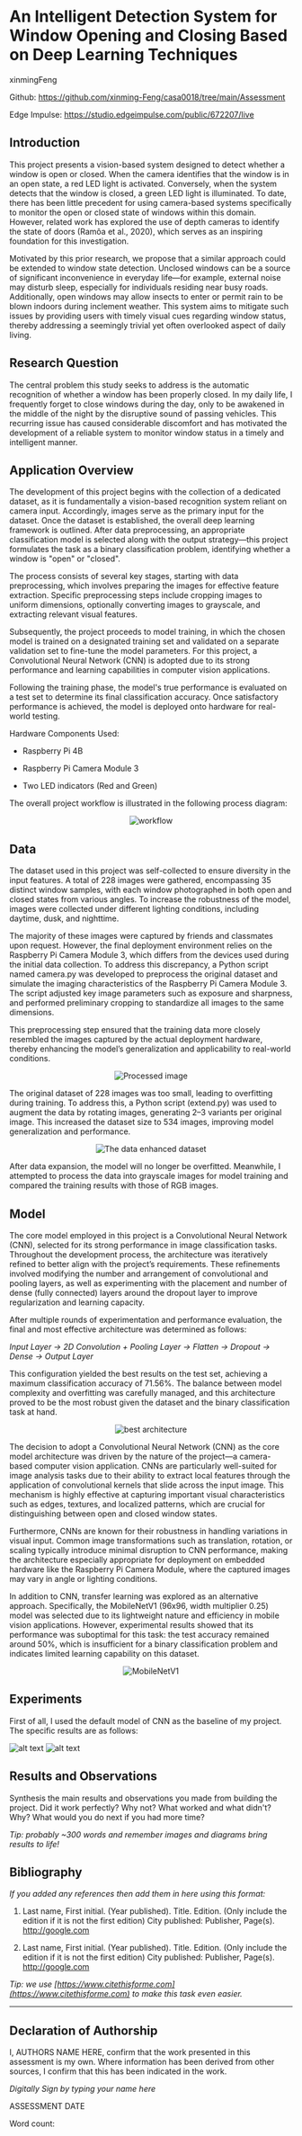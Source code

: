 # An Intelligent Detection System for Window Opening and Closing Based on Deep Learning Techniques

xinmingFeng

Github: https://github.com/xinming-Feng/casa0018/tree/main/Assessment

Edge Impulse: https://studio.edgeimpulse.com/public/672207/live

## Introduction

This project presents a vision-based system designed to detect whether a window is open or closed. When the camera identifies that the window is in an open state, a red LED light is activated. Conversely, when the system detects that the window is closed, a green LED light is illuminated. To date, there has been little precedent for using camera-based systems specifically to monitor the open or closed state of windows within this domain. However, related work has explored the use of depth cameras to identify the state of doors (Ramôa et al., 2020), which serves as an inspiring foundation for this investigation.

Motivated by this prior research, we propose that a similar approach could be extended to window state detection. Unclosed windows can be a source of significant inconvenience in everyday life—for example, external noise may disturb sleep, especially for individuals residing near busy roads. Additionally, open windows may allow insects to enter or permit rain to be blown indoors during inclement weather. This system aims to mitigate such issues by providing users with timely visual cues regarding window status, thereby addressing a seemingly trivial yet often overlooked aspect of daily living.

## Research Question

The central problem this study seeks to address is the automatic recognition of whether a window has been properly closed. In my daily life, I frequently forget to close windows during the day, only to be awakened in the middle of the night by the disruptive sound of passing vehicles. This recurring issue has caused considerable discomfort and has motivated the development of a reliable system to monitor window status in a timely and intelligent manner.

## Application Overview
The development of this project begins with the collection of a dedicated dataset, as it is fundamentally a vision-based recognition system reliant on camera input. Accordingly, images serve as the primary input for the dataset. Once the dataset is established, the overall deep learning framework is outlined. After data preprocessing, an appropriate classification model is selected along with the output strategy—this project formulates the task as a binary classification problem, identifying whether a window is "open" or "closed".

The process consists of several key stages, starting with data preprocessing, which involves preparing the images for effective feature extraction. Specific preprocessing steps include cropping images to uniform dimensions, optionally converting images to grayscale, and extracting relevant visual features.

Subsequently, the project proceeds to model training, in which the chosen model is trained on a designated training set and validated on a separate validation set to fine-tune the model parameters. For this project, a Convolutional Neural Network (CNN) is adopted due to its strong performance and learning capabilities in computer vision applications.

Following the training phase, the model's true performance is evaluated on a test set to determine its final classification accuracy. Once satisfactory performance is achieved, the model is deployed onto hardware for real-world testing.

Hardware Components Used:

- Raspberry Pi 4B

- Raspberry Pi Camera Module 3

- Two LED indicators (Red and Green)

The overall project workflow is illustrated in the following process diagram:

<div align="center">
    
![workflow](image.png)

</div>


## Data

The dataset used in this project was self-collected to ensure diversity in the input features. A total of 228 images were gathered, encompassing 35 distinct window samples, with each window photographed in both open and closed states from various angles. To increase the robustness of the model, images were collected under different lighting conditions, including daytime, dusk, and nighttime.

The majority of these images were captured by friends and classmates upon request. However, the final deployment environment relies on the Raspberry Pi Camera Module 3, which differs from the devices used during the initial data collection. To address this discrepancy, a Python script named camera.py was developed to preprocess the original dataset and simulate the imaging characteristics of the Raspberry Pi Camera Module 3. The script adjusted key image parameters such as exposure and sharpness, and performed preliminary cropping to standardize all images to the same dimensions.

This preprocessing step ensured that the training data more closely resembled the images captured by the actual deployment hardware, thereby enhancing the model’s generalization and applicability to real-world conditions.
<div align="center">
    
![Processed image](image-1.png)
</div>

The original dataset of 228 images was too small, leading to overfitting during training. To address this, a Python script (extend.py) was used to augment the data by rotating images, generating 2–3 variants per original image. This increased the dataset size to 534 images, improving model generalization and performance.

<div align="center">
    
![The data enhanced dataset](image-2.png)
</div>

After data expansion, the model will no longer be overfitted. Meanwhile, I attempted to process the data into grayscale images for model training and compared the training results with those of RGB images.

## Model

The core model employed in this project is a Convolutional Neural Network (CNN), selected for its strong performance in image classification tasks. Throughout the development process, the architecture was iteratively refined to better align with the project’s requirements. These refinements involved modifying the number and arrangement of convolutional and pooling layers, as well as experimenting with the placement and number of dense (fully connected) layers around the dropout layer to improve regularization and learning capacity.

After multiple rounds of experimentation and performance evaluation, the final and most effective architecture was determined as follows:

*Input Layer → 2D Convolution + Pooling Layer → Flatten → Dropout → Dense → Output Layer*

This configuration yielded the best results on the test set, achieving a maximum classification accuracy of 71.56%. The balance between model complexity and overfitting was carefully managed, and this architecture proved to be the most robust given the dataset and the binary classification task at hand.

<div align="center">
    
![best architecture](image-3.png)
</div>

The decision to adopt a Convolutional Neural Network (CNN) as the core model architecture was driven by the nature of the project—a camera-based computer vision application. CNNs are particularly well-suited for image analysis tasks due to their ability to extract local features through the application of convolutional kernels that slide across the input image. This mechanism is highly effective at capturing important visual characteristics such as edges, textures, and localized patterns, which are crucial for distinguishing between open and closed window states.

Furthermore, CNNs are known for their robustness in handling variations in visual input. Common image transformations such as translation, rotation, or scaling typically introduce minimal disruption to CNN performance, making the architecture especially appropriate for deployment on embedded hardware like the Raspberry Pi Camera Module, where the captured images may vary in angle or lighting conditions.

In addition to CNN, transfer learning was explored as an alternative approach. Specifically, the MobileNetV1 (96x96, width multiplier 0.25) model was selected due to its lightweight nature and efficiency in mobile vision applications. However, experimental results showed that its performance was suboptimal for this task: the test accuracy remained around 50%, which is insufficient for a binary classification problem and indicates limited learning capability on this dataset.


<div align="center">
    
![MobileNetV1](image-4.png)
</div>

## Experiments
First of all, I used the default model of CNN as the baseline of my project. The specific results are as follows:

![alt text](image-5.png)
![alt text](image-6.png)

## Results and Observations
Synthesis the main results and observations you made from building the project. Did it work perfectly? Why not? What worked and what didn't? Why? What would you do next if you had more time?  

*Tip: probably ~300 words and remember images and diagrams bring results to life!*

## Bibliography
*If you added any references then add them in here using this format:*

1. Last name, First initial. (Year published). Title. Edition. (Only include the edition if it is not the first edition) City published: Publisher, Page(s). http://google.com

2. Last name, First initial. (Year published). Title. Edition. (Only include the edition if it is not the first edition) City published: Publisher, Page(s). http://google.com

*Tip: we use [https://www.citethisforme.com](https://www.citethisforme.com) to make this task even easier.* 

----

## Declaration of Authorship

I, AUTHORS NAME HERE, confirm that the work presented in this assessment is my own. Where information has been derived from other sources, I confirm that this has been indicated in the work.


*Digitally Sign by typing your name here*

ASSESSMENT DATE

Word count: 
